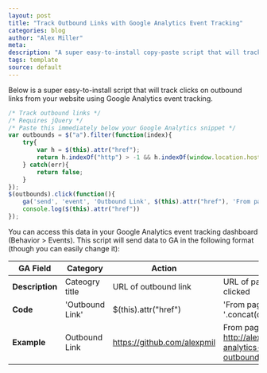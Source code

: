 ```yaml
---
layout: post
title: "Track Outbound Links with Google Analytics Event Tracking"
categories: blog
author: "Alex Miller"
meta:
description: "A super easy-to-install copy-paste script that will track all outbound links on your website as a Google Analytics event. Click to read more >>"
tags: template
source: default
---
```


Below is a super easy-to-install script that will track clicks on outbound links from your website using Google Analytics event tracking.

<script src="https://gist.github.com/alexpmil/f4d668cb398ae83d78db.js"></script>

```javascript
/* Track outbound links */
/* Requires jQuery */
/* Paste this immediately below your Google Analytics snippet */
var outbounds = $("a").filter(function(index){
    try{
        var h = $(this).attr("href");
        return h.indexOf("http") > -1 && h.indexOf(window.location.host) == -1;
    } catch(err){
        return false;
    }
});
$(outbounds).click(function(){
    ga('send', 'event', 'Outbound Link', $(this).attr("href"), 'From page: '.concat(document.URL) );
    console.log($(this).attr("href"))
});
```

You can access this data in your Google Analytics event tracking dashboard (Behavior > Events). This script will send data to GA in the following format (though you can easily change it):

| **GA Field**    | Category       | Action                       | Label                                                                              |
| ----------- | -------------- | ---------------------------- | ---------------------------------------------------------------------------------- | 
| **Description** | Cateogry title | URL of outbound link         | URL of page on which link was clicked                                              |
| **Code**        | 'Outbound Link'| $(this).attr("href")         | 'From page: '.concat(document.URL)                                                 |
| **Example**    | Outbound Link  | https://github.com/alexpmil  |  From page: http://alex.miller.im/posts/google-analytics-event-track-outbound-links |
